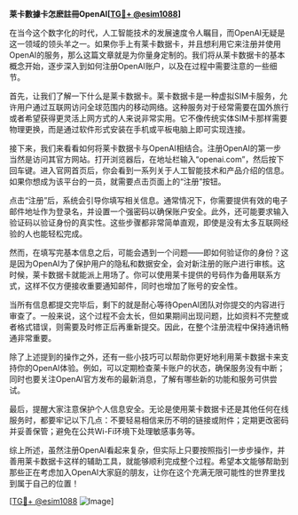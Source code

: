 **莱卡數據卡怎麽註冊OpenAI[[TG💪+ @esim1088](https://t.me/s/esim1088)]**

在当今这个数字化的时代，人工智能技术的发展速度令人瞩目，而OpenAI无疑是这一领域的领头羊之一。如果你手上有莱卡数据卡，并且想利用它来注册并使用OpenAI的服务，那么这篇文章就是为你量身定制的。我们将从莱卡数据卡的基本概念开始，逐步深入到如何注册OpenAI账户，以及在过程中需要注意的一些细节。

首先，让我们了解一下什么是莱卡数据卡。莱卡数据卡是一种虚拟SIM卡服务，允许用户通过互联网访问全球范围内的移动网络。这种服务对于经常需要在国外旅行或者希望获得更灵活上网方式的人来说非常实用。它不像传统实体SIM卡那样需要物理更换，而是通过软件形式安装在手机或平板电脑上即可实现连接。

接下来，我们来看看如何将莱卡数据卡与OpenAI相结合。注册OpenAI的第一步当然是访问其官方网站。打开浏览器后，在地址栏输入“openai.com”，然后按下回车键。进入官网首页后，你会看到一系列关于人工智能技术和产品介绍的信息。如果你想成为该平台的一员，就需要点击页面上的“注册”按钮。

点击“注册”后，系统会引导你填写相关信息。通常情况下，你需要提供有效的电子邮件地址作为登录名，并设置一个强密码以确保账户安全。此外，还可能要求输入验证码以验证身份的真实性。这些步骤都非常简单直观，即使是没有太多互联网经验的人也能轻松完成。

然而，在填写完基本信息之后，可能会遇到一个问题——即如何验证你的身份？这是因为OpenAI为了保护用户的隐私和数据安全，会对新注册的账户进行审核。这时候，莱卡数据卡就能派上用场了。你可以使用莱卡提供的号码作为备用联系方式，这样不仅方便接收重要通知邮件，同时也增加了账号的安全性。

当所有信息都提交完毕后，剩下的就是耐心等待OpenAI团队对你提交的内容进行审查了。一般来说，这个过程不会太长，但如果期间出现问题，比如资料不完整或者格式错误，则需要及时修正后再重新提交。因此，在整个注册流程中保持通讯畅通非常重要。

除了上述提到的操作之外，还有一些小技巧可以帮助你更好地利用莱卡数据卡来支持你的OpenAI体验。例如，可以定期检查莱卡账户的状态，确保服务没有中断；同时也要关注OpenAI官方发布的最新消息，了解有哪些新的功能和服务可供尝试。

最后，提醒大家注意保护个人信息安全。无论是使用莱卡数据卡还是其他任何在线服务时，都要牢记以下几点：不要轻易相信来历不明的链接或附件；定期更改密码并妥善保管；避免在公共Wi-Fi环境下处理敏感事务等。

综上所述，虽然注册OpenAI看起来复杂，但实际上只要按照指引一步步操作，并善用莱卡数据卡这样的辅助工具，就能够顺利完成整个过程。希望本文能够帮助到那些正在考虑加入OpenAI大家庭的朋友，让你在这个充满无限可能性的世界里找到属于自己的位置！

[[TG💪+ @esim1088](https://t.me/s/esim1088) ![Image](https://i.postimg.cc/4NQfJmqS/Snipaste-2025-05-13-00-14-12.png)]